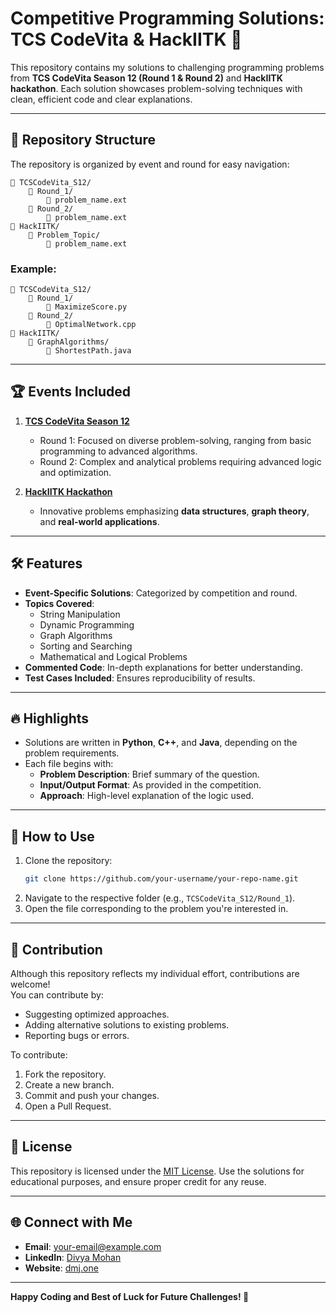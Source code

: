# Competitive Programming Solutions: TCS CodeVita & HackIITK 🎯

This repository contains my solutions to challenging programming problems from **TCS CodeVita Season 12 (Round 1 & Round 2)** and **HackIITK hackathon**. Each solution showcases problem-solving techniques with clean, efficient code and clear explanations.

---

## 📁 Repository Structure

The repository is organized by event and round for easy navigation:

```
📁 TCSCodeVita_S12/
    📁 Round_1/
        📝 problem_name.ext
    📁 Round_2/
        📝 problem_name.ext
📁 HackIITK/
    📁 Problem_Topic/
        📝 problem_name.ext
```

### Example:
```
📁 TCSCodeVita_S12/
    📁 Round_1/
        📝 MaximizeScore.py
    📁 Round_2/
        📝 OptimalNetwork.cpp
📁 HackIITK/
    📁 GraphAlgorithms/
        📝 ShortestPath.java
```

---

## 🏆 Events Included

1. **[TCS CodeVita Season 12](https://www.tcscodevita.com/)**
   - Round 1: Focused on diverse problem-solving, ranging from basic programming to advanced algorithms.
   - Round 2: Complex and analytical problems requiring advanced logic and optimization.

2. **[HackIITK Hackathon](https://iitk.ac.in/)**
   - Innovative problems emphasizing **data structures**, **graph theory**, and **real-world applications**.

---

## 🛠️ Features

- **Event-Specific Solutions**: Categorized by competition and round.
- **Topics Covered**:
  - String Manipulation
  - Dynamic Programming
  - Graph Algorithms
  - Sorting and Searching
  - Mathematical and Logical Problems
- **Commented Code**: In-depth explanations for better understanding.
- **Test Cases Included**: Ensures reproducibility of results.

---

## 🔥 Highlights

- Solutions are written in **Python**, **C++**, and **Java**, depending on the problem requirements.
- Each file begins with:
  - **Problem Description**: Brief summary of the question.
  - **Input/Output Format**: As provided in the competition.
  - **Approach**: High-level explanation of the logic used.

---

## 🌟 How to Use

1. Clone the repository:
   ```bash
   git clone https://github.com/your-username/your-repo-name.git
   ```
2. Navigate to the respective folder (e.g., `TCSCodeVita_S12/Round_1`).
3. Open the file corresponding to the problem you're interested in.

---

## 🤝 Contribution

Although this repository reflects my individual effort, contributions are welcome!  
You can contribute by:
- Suggesting optimized approaches.
- Adding alternative solutions to existing problems.
- Reporting bugs or errors.

To contribute:
1. Fork the repository.
2. Create a new branch.
3. Commit and push your changes.
4. Open a Pull Request.

---

## 📜 License

This repository is licensed under the [MIT License](LICENSE). Use the solutions for educational purposes, and ensure proper credit for any reuse.

---

## 🌐 Connect with Me

- **Email**: [your-email@example.com](mailto:your-email@example.com)  
- **LinkedIn**: [Divya Mohan](https://linkedin.com/in/divya-mohan)  
- **Website**: [dmj.one](https://dmj.one)

---

**Happy Coding and Best of Luck for Future Challenges! 💪**
